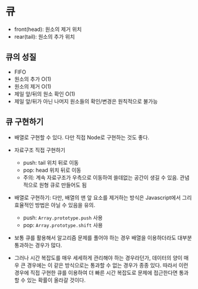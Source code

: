# 큐

-   front(head): 원소의 제거 위치
-   rear(tail): 원소의 추가 위치

## 큐의 성질

-   FIFO
-   원소의 추가 O(1)
-   원소의 제거 O(1)
-   제일 앞/뒤의 원소 확인 O(1)
-   제일 앞/뒤가 아닌 나머지 원소들의 확인/변경은 원칙적으로 불가능

## 큐 구현하기

-   배열로 구현할 수 있다. 다만 직접 Node로 구현하는 것도 좋다.
-   자료구조 직접 구현하기
    -   push: tail 위치 뒤로 이동
    -   pop: head 위치 뒤로 이동
    -   주의: 계속 자료구조가 우측으로 이동하여 쓸데없는 공간이 생길 수 있음. 관념적으로 원형 큐로 만들어도 됨
-   배열로 구현하기: 다만, 배열의 맨 앞 요소를 제거하는 방식은 Javascript에서 그리 효율적인 방법은 아닐 수 있음을 유의.

    -   push: `Array.prototype.push` 사용
    -   pop: `Array.prototype.shift` 사용

-   보통 큐를 활용해서 알고리즘 문제를 풀어야 하는 경우 배열을 이용하더라도 대부분 통과하는 경우가 많다.
-   그러나 시간 복잡도를 매우 세세하게 관리해야 하는 경우라던가, 데이터의 양이 매우 큰 경우에는 이 같은 방식으로는 통과할 수 없는 경우가 종종 있다. 따라서 이런 경우에 직접 구현한 큐를 이용하여 더 빠른 시간 복잡도로 문제에 접근한다면 통과할 수 있는 확률이 올라갈 것이다.
